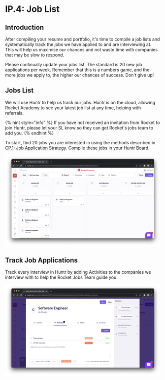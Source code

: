 # IP.4: Job List

## Introduction

After compiling your resume and portfolio, it's time to compile a job lists and systematically track the jobs we have applied to and are interviewing at. This will help us maximise our chances and not waste time with companies that may be slow to respond.

Please continually update your jobs list. The standard is 20 new job applications per week. Remember that this is a numbers game, and the more jobs we apply to, the higher our chances of success. Don't give up!

## Jobs List

We will use Huntr to help us track our jobs. Huntr is on the cloud, allowing Rocket Academy to see your latest job list at any time, helping with referrals.

{% hint style="info" %}
If you have not received an invitation from Rocket to join Huntr, please let your SL know so they can get Rocket's jobs team to add you.
{% endhint %}

To start, find 20 jobs you are interested in using the methods described in [CP.1: Job Application Strategy](ip.1-job-application-strategy.md#how-will-you-find-the-jobs-youre-looking-for). Compile these jobs in your Huntr Board.

![](<../.gitbook/assets/image (12).png>)

## Track Job Applications

Track every interview in Huntr by adding Activities to the companies we interview with to help the Rocket Jobs Team guide you.&#x20;

![](<../.gitbook/assets/image (11).png>)
